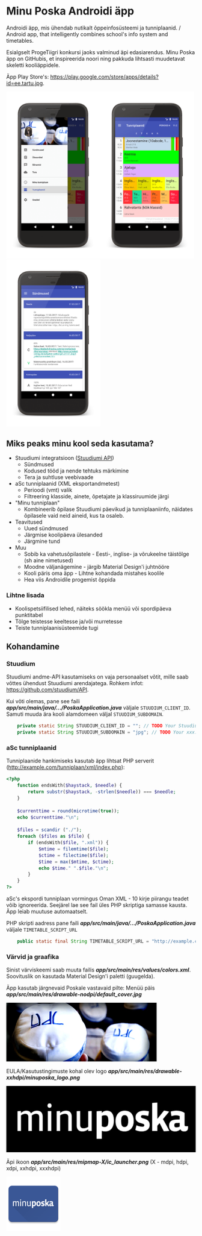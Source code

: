 # Minu Poska Androidi äpp

Androidi äpp, mis ühendab nutikalt õppeinfosüsteemi ja tunniplaanid. / Android app, that intelligently combines school's info system and timetables.

Esialgselt ProgeTiigri konkursi jaoks valminud äpi edasiarendus. Minu Poska äpp on GitHubis, et inspireerida noori ning pakkuda lihtsasti muudetavat skeletti kooliäppidele. 

Äpp Play Store's: <https://play.google.com/store/apps/details?id=ee.tartu.jpg>.

<img src="/graphics/screenshots/Screenshot_1490025950_framed.png?raw=true" width="250"><img src="/graphics/screenshots/Screenshot_1490025943_framed.png?raw=true" width="250"><img src="/graphics/screenshots/Screenshot_1490025837_framed.png?raw=true" width="250">

## Miks peaks minu kool seda kasutama?
  - Stuudiumi integratsioon ([Stuudiumi API](https://github.com/stuudium/API))
    - Sündmused
    - Kodused tööd ja nende tehtuks märkimine
    - Tera ja suhtluse veebivaade
  - aSc tunniplaanid (XML eksportandmetest)
    - Perioodi (vmt) valik
    - Filtreering klasside, ainete, õpetajate ja klassiruumide järgi
  - "Minu tunniplaan"
    - Kombineerib õpilase Stuudiumi päevikud ja tunniplaaniinfo, näidates õpilasele vaid neid aineid, kus ta osaleb.
  - Teavitused
    - Uued sündmused
    - Järgmise koolipäeva ülesanded
    - Järgmine tund
  - Muu
    - Sobib ka vahetusõpilastele - Eesti-, inglise- ja võrukeelne täistõlge (sh aine nimetused)
    - Moodne väljanägemine - järgib Material Design'i juhtnööre
    - Kooli päris oma äpp - Lihtne kohandada mistahes koolile
    - Hea viis Androidile progemist õppida

### Lihtne lisada
  - Koolispetsiifilised lehed, näiteks söökla menüü või spordipäeva punktitabel
  - Tõlge teistesse keeltesse ja/või murretesse
  - Teiste tunniplaanisüsteemide tugi
  
## Kohandamine

### Stuudium

Stuudiumi andme-API kasutamiseks on vaja personaalset võtit, mille saab võttes ühendust Stuudiumi arendajatega. Rohkem infot: <https://github.com/stuudium/API>.

Kui võti olemas, pane see faili **_app/src/main/java/.../PoskaApplication.java_** väljale `STUUDIUM_CLIENT_ID`. Samuti muuda ära kooli alamdomeen väljal `STUUDIUM_SUBDOMAIN`.
```java
    private static String STUUDIUM_CLIENT_ID = ""; // TODO Your Stuudium API key here
    private static String STUUDIUM_SUBDOMAIN = "jpg"; // TODO Your xxx.ope.ee subdomain here
```

### aSc tunniplaanid

Tunniplaanide hankimiseks kasutab äpp lihtsat PHP serverit (<http://example.com/tunniplaan/xml/index.php>):
```php
<?php
    function endsWith($haystack, $needle) {
        return substr($haystack, -strlen($needle)) === $needle;
    }
    
    $currenttime = round(microtime(true));
    echo $currenttime."\n";

    $files = scandir ("./");
    foreach ($files as $file) {
        if (endsWith($file, ".xml")) {
            $mtime = filemtime($file);
            $ctime = filectime($file);
            $time = max($mtime, $ctime);
            echo $time." ".$file."\n";
        }
    }
?>
```
aSc's ekspordi tunniplaan vormingus Oman XML - 10 kirje piirangu teadet võib ignoreerida. Seejärel lae see fail üles PHP skriptiga samasse kausta. Äpp leiab muutuse automaatselt. 

PHP skripti aadress pane faili **_app/src/main/java/.../PoskaApplication.java_** väljale `TIMETABLE_SCRIPT_URL`
```java
    public static final String TIMETABLE_SCRIPT_URL = "http://example.com/tunniplaan/xml/index.php"; // TODO Your timetable script address here
``` 

### Värvid ja graafika

Sinist värviskeemi saab muuta failis **_app/src/main/res/values/colors.xml_**. Soovituslik on kasutada Material Design'i paletti (guugelda).

Äpp kasutab järgnevaid Poskale vastavaid pilte:
Menüü päis **_app/src/main/res/drawable-nodpi/default_cover.jpg_**

<img src="/app/src/main/res/drawable-nodpi/default_cover.jpg?raw=true" >

EULA/Kasutustingimuste kohal olev logo **_app/src/main/res/drawable-xxhdpi/minuposka_logo.png_**

<img src="/graphics/untransparent_eula_logo.png?raw=true" >

Äpi ikoon **_app/src/main/res/mipmap-X/ic_launcher.png_** (X - mdpi, hdpi, xdpi, xxhdpi, xxxhdpi)

<img src="/app/src/main/res/mipmap-xxhdpi/ic_launcher.png?raw=true" >
